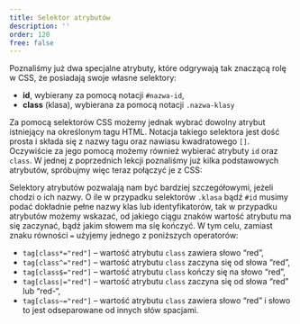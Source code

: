 ```yaml
---
title: Selektor atrybutów
description: ''
order: 120
free: false
---
```


<script>
	import Codepen from "$lib/components/ui/Codepen.svelte";
</script>

Poznaliśmy już dwa specjalne atrybuty, które odgrywają tak znaczącą rolę w CSS, że posiadają swoje własne selektory:

- **id**, wybierany za pomocą notacji `#nazwa-id`,
- **class** (klasa), wybierana za pomocą notacji `.nazwa-klasy`

Za pomocą selektorów CSS możemy jednak wybrać dowolny atrybut istniejący na określonym tagu HTML. Notacja takiego selektora jest dość prosta i składa się z nazwy tagu oraz nawiasu kwadratowego `[]`. Oczywiście za jego pomocą możemy również wybierać atrybuty `id` oraz `class`. W jednej z poprzednich lekcji poznaliśmy już kilka podstawowych atrybutów, spróbujmy więc teraz połączyć je z CSS:

<Codepen id="ExGdgYY" />

Selektory atrybutów pozwalają nam być bardziej szczegółowymi, jeżeli chodzi o ich nazwy. O ile w przypadku selektorów `.klasa` bądź `#id` musimy podać dokładnie pełne nazwy klas lub identyfikatorów, tak w przypadku atrybutów możemy wskazać, od jakiego ciągu znaków wartość atrybutu ma się zaczynać, bądź jakim słowem ma się kończyć. W tym celu, zamiast znaku równości `=` użyjemy jednego z poniższych operatorów:

- `tag[class*="red"]` – wartość atrybutu `class` zawiera słowo “red”,
- `tag[class^="red"]` – wartość atrybutu `class` zaczyna się od słowa “red”,
- `tag[class$="red"]` – wartość atrybutu `class` kończy się na słowo “red”,
- `tag[class|="red"]` – wartość atrybutu `class` zaczyna się od słowa “red” lub “red-“,
- `tag[class~="red"]` – wartość atrybutu `class` zawiera słowo “red” i słowo to jest odseparowane od innych słów spacjami.

<Codepen id="ExGdgax" />
